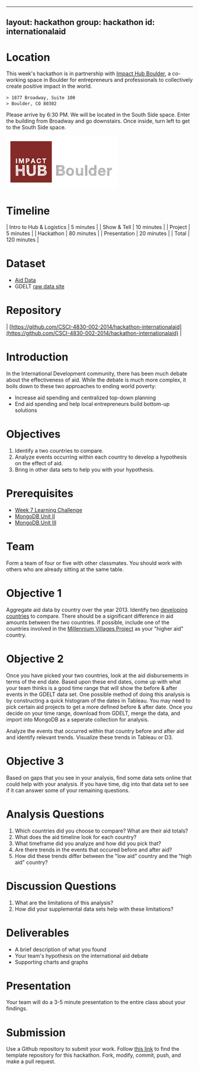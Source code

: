  ---
layout: hackathon
group: hackathon
id: internationalaid
---

# Location

This week's hackathon is in partnership with [Impact Hub Boulder](http://www.impacthubboulder.com), a co-working space in Boulder for entrepreneurs and professionals to collectively create positive impact in the world.

	> 1877 Broadway, Suite 100
	> Boulder, CO 80302

Please arrive by 6:30 PM. We will be located in the South Side space. Enter the building from Broadway and go downstairs. Once inside, turn left to get to the South Side space.

![hub_logo](hub_logo.png)

# Timeline

| Intro to Hub & Logistics | 5 minutes |
| Show & Tell | 10 minutes |
| Project | 5 minutes |
| Hackathon | 80 minutes |
| Presentation | 20 minutes |
| Total | 120 minutes |

# Dataset

* [Aid Data](https://data.itpir.wm.edu/aiddatascratch/aiddata/researchrelease/aiddata2_1_since_1996_csv.zip)
* GDELT [raw data site](http://data.gdeltproject.org/events/index.html)

# Repository

| [https://github.com/CSCI-4830-002-2014/hackathon-internationalaid](https://github.com/CSCI-4830-002-2014/hackathon-internationalaid) |

# Introduction

In the International Development community, there has been much debate about the effectiveness of aid. While the debate is much more complex, it boils down to these two approaches to ending world poverty:

* Increase aid spending and centralized top-down planning
* End aid spending and help local entrepreneurs build bottom-up solutions

# Objectives

1. Identify a two countries to compare.
2. Analyze events occurring within each country to develop a hypothesis on the effect of aid.
3. Bring in other data sets to help you with your hypothesis.

# Prerequisites

* [Week 7 Learning Challenge](/challenges/7)
* [MongoDB Unit II](/units/mongodb_2/)
* [MongoDB Unit III](/units/mongodb_3/)

# Team

Form a team of four or five with other classmates. You should work with others who are already sitting at the same table.

# Objective 1

Aggregate aid data by country over the year 2013. Identify two [developing countries](http://data.worldbank.org/region/LDC) to compare. There should be a significant difference in aid amounts between the two countries. If possible, include one of the countries involved in the [Millennium Villages Project](http://millenniumvillages.org/the-villages/) as your "higher aid" country.

# Objective 2

Once you have picked your two countries, look at the aid disbursements in terms of the end date. Based upon these end dates, come up with what your team thinks is a good time range that will show the before & after events in the GDELT data set. One possible method of doing this analysis is by constructing a quick histogram of the dates in Tableau. You may need to pick certain aid projects to get a more defined before & after date. Once you decide on your time range, download from GDELT, merge the data, and import into MongoDB as a seperate collection for analysis.

Analyze the events that occurred within that country before and after aid and identify relevant trends. Visualize these trends in Tableau or D3.

# Objective 3

Based on gaps that you see in your analysis, find some data sets online that could help with your analysis. If you have time, dig into that data set to see if it can answer some of your remaining questions.

# Analysis Questions

1. Which countries did you choose to compare? What are their aid totals?
2. What does the aid timeline look for each country?
3. What timeframe did you analyze and how did you pick that?
4. Are there trends in the events that occured before and after aid?
5. How did these trends differ between the "low aid" country and the "high aid" country?

# Discussion Questions

1. What are the limitations of this analysis?
2. How did your supplemental data sets help with these limitations?

# Deliverables

* A brief description of what you found
* Your team's hypothesis on the international aid debate
* Supporting charts and graphs

# Presentation

Your team will do a 3-5 minute presentation to the entire class about your findings.

# Submission

Use a Github repository to submit your work. Follow [this link](https://github.com/CSCI-4830-002-2014/hackathon-internationalaid) to find the template repository for this hackathon. Fork, modify, commit, push, and make a pull request.